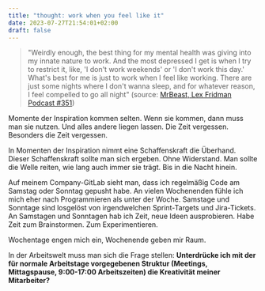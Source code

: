 ```yaml
---
title: "thought: work when you feel like it"
date: 2023-07-27T21:54:01+02:00
draft: false
---
```


> "Weirdly enough, the best thing for my mental health was giving into my innate nature to work. And the most depressed I get is when I try to restrict it, like, 'I don't work weekends' or 'I don't work this day.' What's best for me is just to work when I feel like working. There are just some nights where I don't wanna sleep, and for whatever reason, I feel compelled to go all night" (source: [MrBeast, Lex Fridman Podcast #351](https://www.youtube.com/watch?v=Z3_PwvvfxIU))

Momente der Inspiration kommen selten. 
Wenn sie kommen, dann muss man sie nutzen.
Und alles andere liegen lassen.
Die Zeit vergessen.
Besonders die Zeit vergessen.

In Momenten der Inspiration nimmt eine Schaffenskraft die Überhand.
Dieser Schaffenskraft sollte man sich ergeben.
Ohne Widerstand.
Man sollte die Welle reiten, wie lang auch immer sie trägt. 
Bis in die Nacht hinein.

Auf meinem Company-GitLab sieht man, dass ich regelmäßig Code am Samstag oder Sonntag gepusht habe.
An vielen Wochenenden fühle ich mich eher nach Programmieren als unter der Woche.
Samstage und Sonntage sind losgelöst von irgendwelchen Sprint-Targets und Jira-Tickets.
An Samstagen und Sonntagen hab ich Zeit, neue Ideen ausprobieren.
Habe Zeit zum Brainstormen. Zum Experimentieren.

Wochentage engen mich ein, Wochenende geben mir Raum. 

In der Arbeitswelt muss man sich die Frage stellen: **Unterdrücke ich mit der für normale Arbeitstage vorgegebenen Struktur (Meetings, Mittagspause, 9:00-17:00 Arbeitszeiten) die Kreativität meiner Mitarbeiter?**

